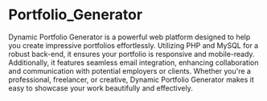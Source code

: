 # Portfolio_Generator
 Dynamic Portfolio Generator is a powerful web platform designed to help you create impressive portfolios effortlessly. Utilizing PHP and MySQL for a robust back-end, it ensures your portfolio is responsive and mobile-ready. Additionally, it features seamless email integration, enhancing collaboration and communication with potential employers or clients. Whether you're a professional, freelancer, or creative, Dynamic Portfolio Generator makes it easy to showcase your work beautifully and effectively.

